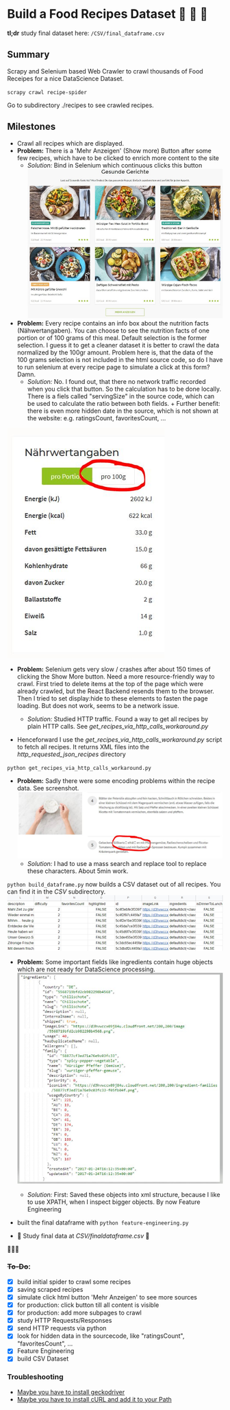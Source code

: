 # Build a Food Recipes Dataset :fork_and_knife: :stew: :pizza:

**tl;dr** study final dataset here: `/CSV/final_dataframe.csv`


## Summary

Scrapy and Selenium based Web Crawler to crawl thousands of Food Receipes for a nice DataScience Dataset.

`scrapy crawl recipe-spider`

Go to subdirectory ./recipes to see crawled recipes.

## Milestones

* Crawl all recipes which are displayed.
* __Problem:__ There is a 'Mehr Anzeigen' (Show more) Button after some few recipes, which have to be clicked to enrich more content to the site
	* _Solution:_ Bind in Selenium which continuous clicks this button
	![Button](./docs/button.jpg)
* __Problem:__ Every recipe contains an info box about the nutrition facts (Nähwertangaben). You can choose to see the nutrition facts of one portion or of 100 grams of this meal. Default selection is the former selection. I guess it to get a cleaner dataset it is better to crawl the data normalized by the 100gr amount. Problem here is, that the data of the 100 grams selection is not included in the html source code, so do I have to run selenium at every recipe page to simulate a click at this form? Damn.
	* _Solution:_ No. I found out, that there no network traffic recorded when you click that button. So the calculation has to be done locally. There is a fiels called "servingSize" in the source code, which can be used to calculate the ratio between both fields. + Further benefit: there is even more hidden date in the source, which is not shown at the website: e.g. ratingsCount, favoritesCount, ...

![Nutrition Facts](./docs/nutrition_facts.jpg)

* __Problem:__ Selenium gets very slow / crashes after about 150 times of clicking the Show More button. Need a more resource-friendly way to crawl. First tried to delete items at the top of the page which were already crawled, but the React Backend resends them to the browser. Then I tried to set display:hide to these elements to fasten the page loading. But does not work, seems to be a network issue.
	* _Solution:_ Studied HTTP traffic. Found a way to get all recipes by plain HTTP calls. See _get_recipes_via_http_calls_workaround.py_

* Henceforward I use the _get_recipes_via_http_calls_workaround.py_ script to fetch all recipes. It returns XML files into the _http_requested_json_recipes_ directory

`python get_recipes_via_http_calls_workaround.py`

* __Problem:__ Sadly there were some encoding problems within the recipe data. See screenshot.
![Encoding Problems](./docs/encoding-problems.jpg)
	* _Solution:_ I had to use a mass search and replace tool to replace these characters. About 5min work.

`python build_dataframe.py` now builds a CSV dataset out of all recipes. You can find it in the _CSV_ subdirectory.
![CSV Dataset](./docs/csv_dataset.jpg)

* __Problem:__ Some important fields like ingredients contain huge objects which are not ready for DataScience processing.
![Objects for feature engineering](./docs/objects-for-feature-engineering.jpg)	
	* _Solution:_ First: Saved these objects into xml structure, because I like to use XPATH, when I inspect bigger objects. By now Feature Engineering

* built the final dataframe with `python feature-engineering.py`

* :raised_hands: Study final data at _CSV/finaldataframe.csv_ :raised_hands:

:clap::clap::clap:

### ~~To-Do~~:
- [x] build initial spider to crawl some recipes
- [x] saving scraped recipes
- [x] simulate click html button 'Mehr Anzeigen' to see more sources
- [x] for production: click button till all content is visible
- [x] for production: add more subpages to crawl
- [x] study HTTP Requests/Responses
- [x] send HTTP requests via python
- [x] look for hidden data in the sourcecode, like "ratingsCount", "favoritesCount", ...
- [x] Feature Engineering
- [x] build CSV Dataset

### Troubleshooting
* [Maybe you have to install geckodriver](https://stackoverflow.com/questions/40208051/selenium-using-python-geckodriver-executable-needs-to-be-in-path)
* [Maybe you have to install cURL and add it to your Path](https://curl.haxx.se/)